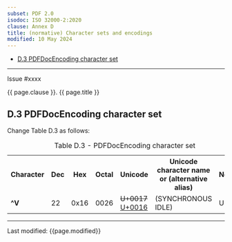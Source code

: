 ```yaml
---
subset: PDF 2.0
isodoc: ISO 32000-2:2020
clause: Annex D
title: (normative) Character sets and encodings
modified: 10 May 2024
---
```


<ul class="noprint">
    <li><a href="#HD.3">D.3 PDFDocEncoding character set</a>
    </li>
</ul>
<hr>

<link rel="stylesheet" href="../assets/iso-style.css">
<div class="isostyle">
<div class="fixedpopup" id="issuelink">
    Issue #xxxx
</div>

<p class="fake-h1">{{ page.clause }}. {{ page.title }}</p>

<h2 id="HD.3">D.3 PDFDocEncoding character set</h2>

<p class="location">Change Table D.3 as follows:</p>

<table>
  <caption id="TableD.3">Table D.3 - PDFDocEncoding character set</caption>
  <tr>
    <th>Character</th>
    <th>Dec</th>
    <th>Hex</th>
    <th>Octal</th>
    <th>Unicode</th>
    <th>Unicode character name<br/>or (alternative alias)</th>
    <th>Notes</th>
  </tr>
  <tr>
    <td><b>^V</b></td>
    <td>22</td>
    <td>0x16</td>
    <td>0026</td>
    <td><del onMouseEnter="mouseEnter(this)" data-issue="285">U+0017</del> <ins onMouseEnter="mouseEnter(this)" data-issue="285">U+0016</ins></td>
    <td>(SYNCHRONOUS IDLE)</td>
    <td>U</td>
  </tr>
</table>

</div>

<hr>
<p class="footnote">Last modified: {{page.modified}}</p>
